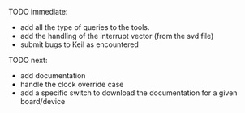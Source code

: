 TODO immediate:
- add all the type of queries to the tools.
- add the handling of the interrupt vector (from the svd file)
- submit bugs to Keil as encountered

TODO next:
- add documentation
- handle the clock override case
- add a specific switch to download the documentation for a given board/device
